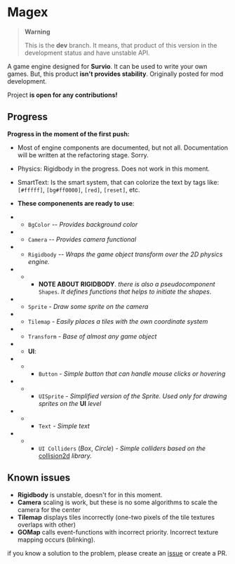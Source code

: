 
# Magex

> **Warning**
>
> This is the **dev** branch. It means, that
> product of this version in the development
> status and have unstable API.

A game engine designed for **Survio**. It can be
used to write your own games. But, this product
**isn't provides stability**. Originally posted
for mod development.

Project **is open for any contributions!**

## Progress

**Progress in the moment of the first push:**
- Most of engine components are documented, but
not all. Documentation will be written at the
refactoring stage. Sorry.
- Physics: Rigidbody in the progress. Does not
work in this moment.
- SmartText: Is the smart system, that can
colorize the text by tags like: `[#fffff]`,
`[bg#ff0000]`, `[red]`, `[reset]`, etc.

- **These componenents are ready to use**:
- - `BgColor` -- *Provides background color*
- - `Camera` -- *Provides camera functional*
- - `Rigidbody` -- *Wraps the game object transform*
*over the 2D physics engine.*
- - - **NOTE ABOUT RIGIDBODY**. *there is also a*
*pseudocomponent* `Shapes`. *It defines functions*
*that helps to initiate the shapes*.
- - `Sprite` - *Draw some sprite on the camera*
- - `Tilemap` - *Easily places a tiles with the*
*own coordinate system*
- - `Transform` - *Base of almost any game object*
- - **UI**:
- - - `Button` - *Simple button that can handle*
*mouse clicks or hovering*
- - - `UISprite` - *Simplified version of the*
*Sprite. Used only for drawing sprites on the*
**UI** *level*
- - - `Text` - *Simple text*
- - - `UI Colliders` (*Box*, *Circle*) - *Simple*
*colliders based on the* [collision2d](https://github.com/Tarliton/collision2d)
*library.*

## Known issues

- **Rigidbody** is unstable, doesn't for in this
moment.
- **Camera** scaling is work, but these is no some
algorithms to scale the camera for the center
- **Tilemap** displays tiles incorrectly (one-two
pixels of the tile textures overlaps with other)
- **GOMap** calls event-functions with incorrect
priority. Incorrect texture mapping occurs
(blinking).

if you know a solution to the problem, please
create an [issue](https://github.com/ftdot/magex/issues/new)
or create a PR.
